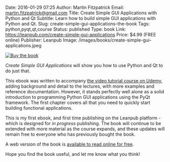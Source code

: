 Date: 2016-01-29 07:25
Author: Martin Fitzpatrick
Email: martin.fitzpatrick@gmail.com
Title: Create Simple GUI Applications with Python and Qt
Subtitle: Learn how to build simple GUI applications with Python and Qt.
Slug: create-simple-gui-applications-the-book
Tags: python,pyqt,qt,course
Status: published
Type: book
Link: https://leanpub.com/create-simple-gui-applications
Price: $4.99 (FREE online)
Publisher: Leanpub
Image: /images/books/create-simple-gui-applications.jpeg

[![Buy the book](/images/books/create-simple-gui-applications.jpeg)](https://leanpub.com/create-simple-gui-applications)

*Create Simple GUI Applications* will show you how to use Python and Qt to do just that.

This ebook was written to accompany [the video tutorial course on Udemy](http://martinfitzpatrick.name/article/create-simple-gui-applications-with-python-and-qt/),
adding background and detail to the lectures, with more examples and reference documentation. However, it stands perfectly well alone 
as a solid introduction to programming Python GUI applications using the PyQt framework.
The first chapter covers all that you need to quickly start building functional 
applications.

This is my first ebook, and first time publishing on the Leanpub platform - which is designed for
*in progress* publishing. The book will continue to be extended with more material as the course expands, 
and these updates will remain free to everyone who has previously bought the book.

A web version of the book is [available to read online for free](https://leanpub.com/create-simple-gui-applications/read).

Hope you find the book useful, and let me know what you think!
